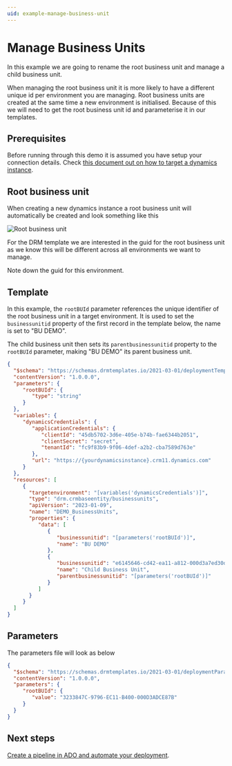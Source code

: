 ```yaml
---
uid: example-manage-business-unit
---
```



# Manage Business Units

In this example we are going to rename the root business unit and manage a child business unit.

When managing the root business unit it is more likely to have a different unique id per 
environment you are managing. Root business units are created at the same time a new 
environment is initialised. Because of this we will need to get the root business unit id 
and parameterise it in our templates.

## Prerequisites

Before running through this demo it is assumed you have setup your connection details. 
Check [this document out on how to target a dynamics instance](xref:target-dynamics-instance).

## Root business unit

When creating a new dynamics instance a root business unit will automatically be created and look 
something like this

![Root business unit](/images/bu-rootbusinessunit.png "Root business unit")

For the DRM template we are interested in the guid for the root business unit as we know this 
will be different across all environments we want to manage.

Note down the guid for this environment.

## Template

In this example, the ```rootBUId``` parameter references the unique identifier of 
the root business unit in a target environment. It is used to set the 
```businessunitid``` property of the first record in the template below,
the name is set to "BU DEMO".

The child business unit then sets its ```parentbusinessunitid``` property to the 
```rootBUId``` parameter, making "BU DEMO" its parent business unit.

```json
{ 
  "$schema": "https://schemas.drmtemplates.io/2021-03-01/deploymentTemplate.json#",
  "contentVersion": "1.0.0.0", 
  "parameters": { 
     "rootBUId": {
        "type": "string" 
     } 
  }, 
  "variables": { 
     "dynamicsCredentials": { 
        "applicationCredentials": { 
           "clientId": "45db5702-3d6e-405e-b74b-fae6344b2051", 
           "clientSecret": "secret", 
           "tenantId": "fc9f83b9-9f06-4def-a2b2-cba7589d763e" 
        }, 
        "url": "https://{yourdynamicsinstance}.crm11.dynamics.com" 
     }
  },
  "resources": [ 
     { 
       "targetenvironment": "[variables('dynamicsCredentials')]", 
       "type": "drm.crmbaseentity/businessunits", 
       "apiVersion": "2023-01-09", 
       "name": "DEMO_BusinessUnits", 
       "properties": { 
          "data": [ 
             { 
                "businessunitid": "[parameters('rootBUId')]",
                "name": "BU DEMO" 
             },
             { 
                "businessunitid": "e6145646-cd42-ea11-a812-000d3a7ed30d", 
                "name": "Child Business Unit", 
                "parentbusinessunitid": "[parameters('rootBUId')]" 
             }
          ]
       }
     }
  ] 
}
```

## Parameters

The parameters file will look as below

```json
{ 
  "$schema": "https://schemas.drmtemplates.io/2021-03-01/deploymentParameters.json#", 
  "contentVersion": "1.0.0.0", 
  "parameters": { 
     "rootBUId": { 
        "value": "3233847C-9796-EC11-B400-000D3ADCE87B" 
     }
  }
}
```

## Next steps

[Create a pipeline in ADO and automate your deployment](xref:deploy-drm-ado-pipelines).